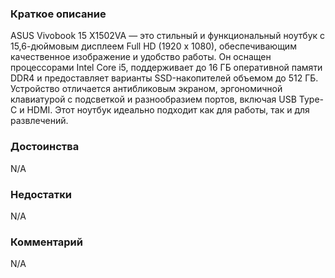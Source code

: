 ### **Краткое описание**
ASUS Vivobook 15 X1502VA — это стильный и функциональный ноутбук с 15,6-дюймовым дисплеем Full HD (1920 x 1080), обеспечивающим качественное изображение и удобство работы. Он оснащен процессорами Intel Core i5, поддерживает до 16 ГБ оперативной памяти DDR4 и предоставляет варианты SSD-накопителей объемом до 512 ГБ. Устройство отличается антибликовым экраном, эргономичной клавиатурой с подсветкой и разнообразием портов, включая USB Type-C и HDMI. Этот ноутбук идеально подходит как для работы, так и для развлечений.

### **Достоинства**
N/A

### **Недостатки**
N/A

### **Комментарий**
N/A
